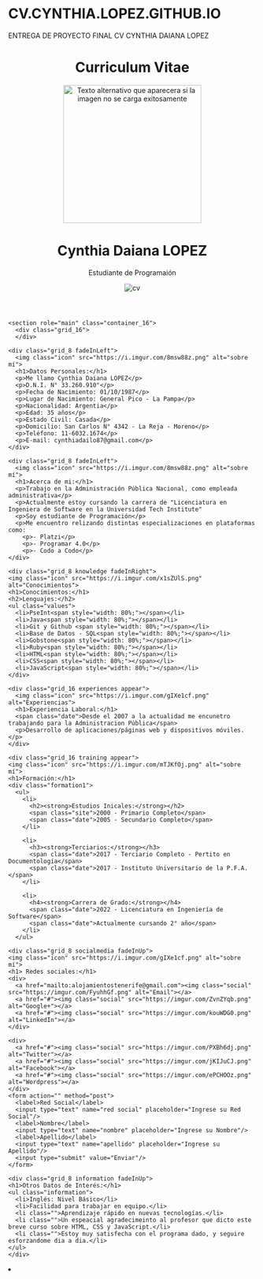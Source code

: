 # CV.CYNTHIA.LOPEZ.GITHUB.IO
ENTREGA DE PROYECTO FINAL CV CYNTHIA DAIANA LOPEZ

<!DOCTYPE html>
<html lang="es">

<head>
    <meta charset="UTF-8">
    <meta http-equiv="X-UA-Compatible" content="IE=edge">
    <meta name="viewport" content="width=device-width, initial-scale=1.0">
    <title>PRESENTACION FINAL CV</title>
    <link rel="stylesheet" href="cv.css">
</head>

<body>
  <header class="banner">
    <div class="container_16">
      <h1 class="fadeInDown">Curriculum Vitae</h1>
      <figure>
        <img src="https://img2.freepng.es/20180202/xtq/kisspng-tattoo-artist-angel-michael-nautical-star-warrior-angel-png-file-5a7516e0b4b8a8.3186524015176230087403.jpg" alt="Texto alternativo que aparecera si la imagen no se carga exitosamente"
        heigth="350px" width="280px"/>
      </figure>
      <hgroup>
      <h1 class="fadeInUp">Cynthia Daiana LOPEZ</h1>
      <p>Estudiante de Programaión</p>
      <img id="cv" class="fadeInUp" src="https://i.imgur.com/GVUBi6u.png" alt="cv">
      </hgroup>
    </div>
  </header>

  <!--Sección principal-->
    <section role="main" class="container_16">
      <div class="grid_16">
      </div>

  <!-- DATOS PERSONALES -->
    <div class="grid_8 fadeInLeft">
      <img class="icon" src="https://i.imgur.com/8msw88z.png" alt="sobre mí">
      <h1>Datos Personales:</h1>
      <p>Me llamo Cynthia Daiana LOPEZ</p>
      <p>D.N.I. N° 33.260.910"</p>
      <p>Fecha de Nacimiento: 01/10/1987</p>
      <p>Lugar de Nacimiento: General Pico - La Pampa</p>
      <p>Nacionalidad: Argentia</p>
      <p>Edad: 35 años</p>
      <p>Estado Civil: Casada</p> 
      <p>Domicilio: San Carlos N° 4342 - La Reja - Moreno</p>
      <p>Teléfono: 11-6032.1674</p>
      <p>E-mail: cynthiadailo87@gmail.com</p>
    </div>
      
  <!-- ACERCA DE MI -->
    <div class="grid_8 fadeInLeft">
      <img class="icon" src="https://i.imgur.com/8msw88z.png" alt="sobre mí">
      <h1>Acerca de mi:</h1>
      <p>Trabajo en la Administración Pública Nacional, como empleada administrativa</p>
      <p>Actualmente estoy cursando la carrera de "Licenciatura en Ingeniera de Software en la Universidad Tech Institute"
      <p>Soy estudiante de Programación</p>
      <p>Me encuentro relizando distintas especializaciones en plataformas como:
        <p>- Platzi</p>
        <p>- Programar 4.0</p> 
        <p>- Codo a Codo</p>
    </div>
      
  <!-- Conocimiento -->
    <div class="grid_8 knowledge fadeInRight">
    <img class="icon" src="https://i.imgur.com/x1sZUlS.png" alt="Conocimientos">
    <h1>Conocimientos:</h1>
    <h2>Lenguajes:</h2>
    <ul class="values">
      <li>PseInt<span style="width: 80%;"></span></li>
      <li>Java<span style="width: 80%;"></span></li>
      <li>Git y Github <span style="width: 80%;"></span></li>
      <li>Base de Datos - SQL<span style="width: 80%;"></span></li>
      <li>Gobstone<span style="width: 80%;"></span></li>
      <li>Ruby<span style="width: 80%;"></span></li>
      <li>HTML<span style="width: 80%;"></span></li>
      <li>CSS<span style="width: 80%;"></span></li>
      <li>JavaScript<span style="width: 80%;"></span></li>
    </div>
      
  <!-- Experiencia -->
    <div class="grid_16 experiences appear">
      <img class="icon" src="https://i.imgur.com/gIXe1cf.png" alt="Experiencias">
      <h1>Experiencia Laboral:</h1>
      <span class="date">Desde el 2007 a la actualidad me encunetro trabajando para la Administracion Pública</span>
      <p>Desarrollo de aplicaciones/páginas web y dispositivos móviles.</p>
    </div>
      
  <!-- Formación -->
    <div class="grid_16 training appear">
    <img class="icon" src="https://i.imgur.com/mTJKfOj.png" alt="sobre mí">
    <h1>Formación:</h1>
    <div class="formation1">
      <ul>
        <li>
          <h2><strong>Estudios Inicales:</strong></h2>
          <span class="site">2000 - Primario Completo</span>
          <span class="date">2005 - Secundario Completo</span>
        </li>
  
        <li>
          <h3><strong>Terciarios:</strong></h3>
          <span class="date">2017 - Terciario Completo - Pertito en Documentología</span>
          <span class="date">2017 - Instituto Universitario de la P.F.A.</span>
        </li>
            
        <li>
          <h4><strong>Carrera de Grado:</strong></h4>
          <span class="date">2022 - Licenciatura en Ingeniería de Software</span>
          <span class="date">Actualmente cursando 2° año</span>
        </li>
      </ul>
               
  <!-- Medios sociales -->
    <div class="grid_8 socialmedia fadeInUp">
    <img class="icon" src="https://i.imgur.com/gIXe1cf.png" alt="sobre mí">
    <h1> Redes sociales:</h1>
    <div>
      <a href="mailto:alojamientostenerife@gmail.com"><img class="social" src="https://imgur.com/FyuhhGf.png" alt="Email"></a>
      <a href="#"><img class="social" src="https://imgur.com/ZvnZYqb.png" alt="Google+"></a>
      <a href="#"><img class="social" src="https://imgur.com/kouWDG0.png" alt="LinkedIn"></a>
    </div>
          
    <div>
      <a href="#"><img class="social" src="https://imgur.com/PXBh6dj.png" alt="Twitter"></a>
      <a href="#"><img class="social" src="https://imgur.com/jKIJuCJ.png" alt="Facebook"></a>
      <a href="#"><img class="social" src="https://imgur.com/ePCHOOz.png" alt="Wordpress"></a>
    </div>
    <form action="" method="post">
      <label>Red Social</label>
      <input type="text" name="red social" placeholder="Ingrese su Red Social"/>
      <label>Nombre</label>
      <input type="text" name="nombre" placeholder="Ingrese su Nombre"/>
      <label>Apellido</label>
      <input type="text" name="apellido" placeholder="Ingrese su Apellido"/>
      <input type="submit" value="Enviar"/>
    </form>
            
  <!-- Information -->
    <div class="grid_8 information fadeInUp">
    <h1>Otros Datos de Interés:</h1>
    <ul class="information">
      <li>Inglés: Nivel Básico</li>
      <li>Facilidad para trabajar en equipo.</li>
      <li class="">Aprendizaje rápido en nuevas tecnologías.</li>
      <li class="">Un espeacial agradecimeinto al profesor que dicto este breve curso sobre HTML, CSS y JavaScript.</li>
      <li class="">Estoy muy satisfecha con el programa dado, y seguire esforzandome dia a dia.</li>
    </ul>
    </div> 
</body> <li class="">
</html>


